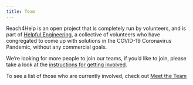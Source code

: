 ```yaml
---
title: Team
---
```


Reach4Help is an open project that is completely run by volunteers, and is part of [Helpful Engineering](https://www.helpfulengineering.org/), a collective of volunteers who have congregated to come up with solutions in the COVID-19 Coronavirus Pandemic, without any commercial goals.

We’re looking for more people to join our teams, if you’d like to join, please take a look at the [instructions for getting involved](https://github.com/covidaidapp/info#get-involved).

To see a list of those who are currently involved, check out [Meet the Team](https://github.com/reach4help/info#meet-the-team)

